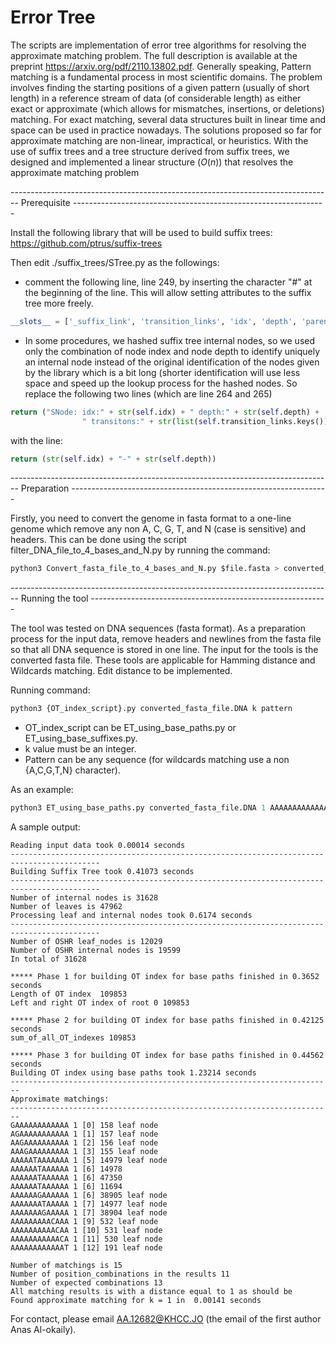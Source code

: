 # Error Tree 
The scripts are implementation of error tree algorithms for resolving the approximate matching problem. The full description is available at the preprint https://arxiv.org/pdf/2110.13802.pdf. 
Generally speaking, Pattern matching is a fundamental process in most scientific domains. The problem involves finding the starting positions of a given pattern (usually of short length) in a reference stream of data (of considerable length) as either exact or approximate (which allows for mismatches, insertions, or deletions) matching. For exact matching, several data structures built in linear time and space can be used in practice nowadays. The solutions proposed so far for approximate matching are non-linear, impractical, or heuristics. With the use of suffix trees and a tree structure derived from suffix trees, we designed and implemented a linear structure ($O(n)$) that resolves the approximate matching problem


-------------------------------------------------------------------------------- Prerequisite ---------------------------------------------------------------

Install the following library that will be used to build suffix trees:
https://github.com/ptrus/suffix-trees 

Then edit ./suffix_trees/STree.py as the followings:

- comment the following line, line 249, by inserting the character "#" at the beginning of the line. This will allow setting attributes to the suffix tree more freely.
```python
__slots__ = ['_suffix_link', 'transition_links', 'idx', 'depth', 'parent', 'generalized_idxs']
```

- In some procedures, we hashed suffix tree internal nodes, so we used only the combination of node index and node depth to identify uniquely an internal node instead of the original identification of the nodes given by the library which is a bit long (shorter identification will use less space and speed up the lookup process for the hashed nodes. So replace the following two lines (which are line 264 and 265) 
```python
return ("SNode: idx:" + str(self.idx) + " depth:" + str(self.depth) +
                " transitons:" + str(list(self.transition_links.keys())))
```
with the line:
```python
return (str(self.idx) + "-" + str(self.depth))
```

-------------------------------------------------------------------------------- Preparation ----------------------------------------------------------------

Firstly, you need to convert the genome in fasta format to a one-line genome which remove any non A, C, G, T, and N (case is sensitive) and headers. This can be done using the script filter_DNA_file_to_4_bases_and_N.py by running the command:

```python
python3 Convert_fasta_file_to_4_bases_and_N.py $file.fasta > converted_fasta_file.DNA
```
-------------------------------------------------------------------------------- Running the tool -----------------------------------------------------------

The tool was tested on DNA sequences (fasta format). As a preparation process for the input data, remove headers and newlines from the fasta file so that all DNA sequence is stored in one line. The input for the tools is the converted fasta file. These tools are applicable for Hamming distance and Wildcards matching. Edit distance to be implemented.  

Running command:
```python
python3 {OT_index_script}.py converted_fasta_file.DNA k pattern 
```

- OT_index_script can be ET_using_base_paths.py or ET_using_base_suffixes.py.
- k value must be an integer.
- Pattern can be any sequence (for wildcards matching use a non {A,C,G,T,N} character).

As an example:
```python
python3 ET_using_base_paths.py converted_fasta_file.DNA 1 AAAAAAAAAAAAA
```

A sample output:
```
Reading input data took 0.00014 seconds
------------------------------------------------------------------------------------------
Building Suffix Tree took 0.41073 seconds
------------------------------------------------------------------------------------------
Number of internal nodes is 31628
Number of leaves is 47962
Processing leaf and internal nodes took 0.6174 seconds
------------------------------------------------------------------------------------------
Number of OSHR leaf_nodes is 12029
Number of OSHR internal nodes is 19599
In total of 31628

***** Phase 1 for building OT index for base paths finished in 0.3652 seconds
Length of OT index  109853
Left and right OT index of root 0 109853

***** Phase 2 for building OT index for base paths finished in 0.42125 seconds
sum_of_all_OT_indexes 109853

***** Phase 3 for building OT index for base paths finished in 0.44562 seconds
Building OT index using base paths took 1.23214 seconds
------------------------------------------------------------------------
Approximate matchings:
------------------------------------------------------------------------
GAAAAAAAAAAAA 1 [0] 158 leaf node
AGAAAAAAAAAAA 1 [1] 157 leaf node
AAGAAAAAAAAAA 1 [2] 156 leaf node
AAAGAAAAAAAAA 1 [3] 155 leaf node
AAAAATAAAAAAA 1 [5] 14979 leaf node
AAAAAATAAAAAA 1 [6] 14978
AAAAAATAAAAAA 1 [6] 47350
AAAAAATAAAAAA 1 [6] 11694
AAAAAAGAAAAAA 1 [6] 38905 leaf node
AAAAAAATAAAAA 1 [7] 14977 leaf node
AAAAAAAGAAAAA 1 [7] 38904 leaf node
AAAAAAAAACAAA 1 [9] 532 leaf node
AAAAAAAAAACAA 1 [10] 531 leaf node
AAAAAAAAAAACA 1 [11] 530 leaf node
AAAAAAAAAAAAT 1 [12] 191 leaf node

Number of matchings is 15
Number of position_combinations in the results 11
Number of expected combinations 13
All matching results is with a distance equal to 1 as should be
Found approximate matching for k = 1 in  0.00141 seconds
```


For contact, please email AA.12682@KHCC.JO (the email of the first author Anas Al-okaily).
